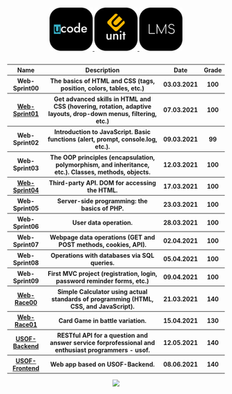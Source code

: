 <head>
    <p align="center">
        <a href="https://ucode.world/en/" target="_blank">
            <img src="https://github.com/PAXANDDOS/PAXANDDOS/blob/main/Images/Header/ucode.png?raw=true" height="100px">
        </a>
        <a href="https://unitfactory.net/" target="_blank">
            <img src="https://github.com/PAXANDDOS/PAXANDDOS/blob/main/Images/Header/unit.png?raw=true" height="100px">
        </a>
        <a href="https://lms.ucode.world/users/plitovka/" target="_blank">
            <img src="https://github.com/PAXANDDOS/PAXANDDOS/blob/main/Images/Header/lms.png?raw=true" height="100px">
        </a>
    </p>
</head>

<body>
    <table width="100%" border="0" cellpadding="4" align="left">  
        <tr>
            <th>Name</th>
            <th>Description</th>
            <th>Date</th>
            <th>Grade</th>
        </tr>
        <tr>
            <th>Web-Sprint00</th>
            <th>The basics of HTML and CSS (tags, position, colors, tables, etc.)</th>
            <th>03.03.2021</th>
            <th>100</th>
        </tr>
        <tr>
            <th><a href="https://paxanddos.github.io/projects/ucode/pokeshop">Web-Sprint01</a></th>
            <th>Get advanced skills in HTML and CSS (hovering, rotation, adaptive layouts, drop-down menus, filtering, etc.)</th>
            <th>07.03.2021</th>
            <th>100</th>
        </tr>
        <tr>
            <th>Web-Sprint02</th>
            <th>Introduction to JavaScript. Basic functions (alert, prompt, console.log, etc.).</th>
            <th>09.03.2021</th>
            <th>99</th>
        </tr>
        <tr>
            <th>Web-Sprint03</th>
            <th>The OOP principles (encapsulation, polymorphism, and inheritance, etc.). Classes, methods, objects.</th>
            <th>12.03.2021</th>
            <th>100</th>
        </tr>
        <tr>
            <th><a href="https://paxanddos.github.io/projects/ucode/weatherapp">Web-Sprint04</a></th>
            <th>Third-party API. DOM for accessing the HTML.</th>
            <th>17.03.2021</th>
            <th>100</th>
        </tr>
        <tr>
            <th>Web-Sprint05</th>
            <th>Server-side programming: the basics of PHP.</th>
            <th>23.03.2021</th>
            <th>100</th>
        </tr>
        <tr>
            <th>Web-Sprint06</th>
            <th>User data operation.</th>
            <th>28.03.2021</th>
            <th>100</th>
        </tr>
        <tr>
            <th>Web-Sprint07</th>
            <th>Webpage data operations (GET and POST methods, cookies, API).</th>
            <th>02.04.2021</th>
            <th>100</th>
        </tr>
        <tr>
            <th>Web-Sprint08</th>
            <th>Operations with databases via SQL queries.</th>
            <th>05.04.2021</th>
            <th>100</th>
        </tr>
        <tr>
            <th>Web-Sprint09</th>
            <th>First MVC project (registration, login, password reminder forms, etc.)</th>
            <th>09.04.2021</th>
            <th>100</th>
        </tr>
        <tr>
            <th><a href="https://paxanddos.github.io/projects/ucode/calculator">Web-Race00</a></th>
            <th>Simple Calculator using actual standards of programming (HTML, CSS, and JavaScript).</th>
            <th>21.03.2021</th>
            <th>140</th>
        </tr>
        <tr>
            <th><a href="https://github.com/PAXANDDOS/Heroes-of-the-Earth-199999">Web-Race01</a></th>
            <th>Card Game in battle variation.</th>
            <th>15.04.2021</th>
            <th>130</th>
        </tr>
        <tr>
            <th><a href="https://github.com/PAXANDDOS/orbimind-api">USOF-Backend</a></th>
            <th>RESTful API for a question and answer service forprofessional and enthusiast programmers - usof.</th>
            <th>12.05.2021</th>
            <th>140</th>
        </tr>
        <tr>
            <th><a href="https://github.com/PAXANDDOS/orbimind-react">USOF-Frontend</a></th>
            <th>Web app based on USOF-Backend.</th>
            <th>08.06.2021</th>
            <th>140</th>
        </tr>
    </table>
</body>

<footer>
<p align="center"><img src="https://emojis.slackmojis.com/emojis/images/1531849430/4246/blob-sunglasses.gif?1531849430" width="30"></p>
</footer>
